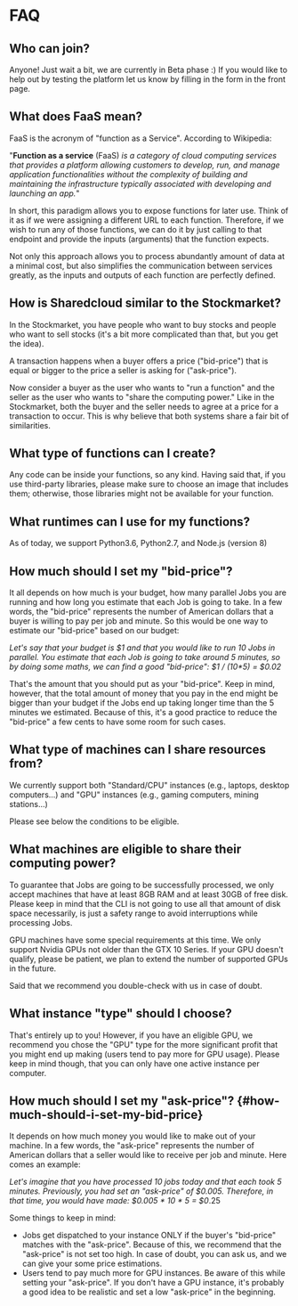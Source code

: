 # FAQ

## Who can join?

Anyone! Just wait a bit, we are currently in Beta phase :\) If you would like to help out by testing the platform let us know by filling in the form in the front page.

## What does FaaS mean?

FaaS is the acronym of "function as a Service". According to Wikipedia: 

"**Function as a service** \(FaaS\) _is a category of cloud computing services that provides a platform allowing customers to develop, run, and manage application functionalities without the complexity of building and maintaining the infrastructure typically associated with developing and launching an app._"

In short, this paradigm allows you to expose functions for later use. Think of it as if we were assigning a different URL to each function. Therefore, if we wish to run any of those functions, we can do it by just calling to that endpoint and provide the inputs \(arguments\) that the function expects.

Not only this approach allows you to process abundantly amount of data at a minimal cost, but also simplifies the communication between services greatly, as the inputs and outputs of each function are perfectly defined.

## How is Sharedcloud similar to the Stockmarket?

In the Stockmarket, you have people who want to buy stocks and people who want to sell stocks \(it's a bit more complicated than that, but you get the idea\).

A transaction happens when a buyer offers a price \("bid-price"\) that is equal or bigger to the price a seller is asking for \("ask-price"\).

Now consider a buyer as the user who wants to "run a function" and the seller as the user who wants to "share the computing power." Like in the Stockmarket, both the buyer and the seller needs to agree at a price for a transaction to occur. This is why believe that both systems share a fair bit of similarities.

## What type of functions can I create?

Any code can be inside your functions, so any kind. Having said that, if you use third-party libraries, please make sure to choose an image that includes them; otherwise, those libraries might not be available for your function.

## What runtimes can I use for my functions?

As of today, we support Python3.6, Python2.7, and Node.js \(version 8\)

## How much should I set my "bid-price"?

It all depends on how much is your budget, how many parallel Jobs you are running and how long you estimate that each Job is going to take. In a few words, the "bid-price" represents the number of American dollars that a buyer is willing to pay per job and minute. So this would be one way to estimate our "bid-price" based on our budget:

_Let's say that your budget is $1 and that you would like to run 10 Jobs in parallel. You estimate that each Job is going to take around 5 minutes, so by doing some maths, we can find a good "bid-price": $1 / \(10\*5\) = $0.02_

That's the amount that you should put as your "bid-price". Keep in mind, however, that the total amount of money that you pay in the end might be bigger than your budget if the Jobs end up taking longer time than the 5 minutes we estimated. Because of this, it's a good practice to reduce the "bid-price" a few cents to have some room for such cases.

## What type of machines can I share resources from?

We currently support both "Standard/CPU" instances \(e.g., laptops, desktop computers...\) and "GPU" instances \(e.g., gaming computers, mining stations...\)

Please see below the conditions to be eligible.

## What machines are eligible to share their computing power?

To guarantee that Jobs are going to be successfully processed, we only accept machines that have at least 8GB RAM and at least 30GB of free disk. Please keep in mind that the CLI is not going to use all that amount of disk space necessarily, is just a safety range to avoid interruptions while processing Jobs.

GPU machines have some special requirements at this time. We only support Nvidia GPUs not older than the GTX 10 Series. If your GPU doesn't qualify, please be patient, we plan to extend the number of supported GPUs in the future.

 Said that we recommend you double-check with us in case of doubt. 

## What instance "type" should I choose?

That's entirely up to you! However, if you have an eligible GPU, we recommend you chose the "GPU" type for the more significant profit that you might end up making \(users tend to pay more for GPU usage\). Please keep in mind though, that you can only have one active instance per computer.

## How much should I set my "ask-price"? {#how-much-should-i-set-my-bid-price}

It depends on how much money you would like to make out of your machine. In a few words, the "ask-price" represents the number of American dollars that a seller would like to receive per job and minute. Here comes an example:

_Let's imagine that you have processed 10 jobs today and that each took 5 minutes. Previously, you had set an "ask-price" of $0.005.  Therefore, in that time, you would have made: $0.005 \* 10 \* 5 = $0_.25

Some things to keep in mind:

* Jobs get dispatched to your instance ONLY if the buyer's "bid-price" matches with the "ask-price". Because of this, we recommend that the "ask-price" is not set too high. In case of doubt, you can ask us, and we can give your some price estimations.
* Users tend to pay much more for GPU instances. Be aware of this while setting your "ask-price". If you don't have a GPU instance, it's probably a good idea to be realistic and set a low "ask-price" in the beginning.

